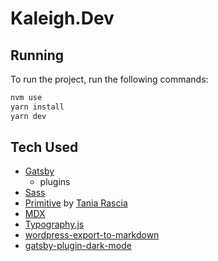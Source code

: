 # Kaleigh.Dev

## Running

To run the project, run the following commands:

```bash
nvm use
yarn install
yarn dev
```

## Tech Used

- [Gatsby](https://www.gatbsyjs.com/)
  - plugins
- [Sass](https://sass-lang.com/)
- [Primitive](https://taniarascia.github.io/primitive/index.html) by [Tania Rascia](https://www.taniarascia.com/)
- [MDX](https://mdxjs.com/)
- [Typography.js](https://github.com/KyleAMathews/typography.js)
- [wordpress-export-to-markdown](https://github.com/lonekorean/wordpress-export-to-markdown)
- [gatsby-plugin-dark-mode](https://www.gatsbyjs.com/plugins/gatsby-plugin-dark-mode/)
